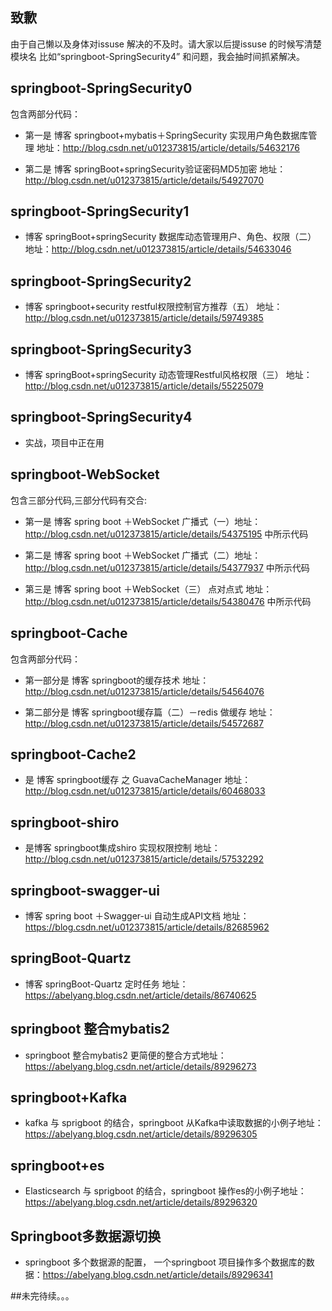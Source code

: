 ## 致歉
由于自己懒以及身体对issuse 解决的不及时。请大家以后提issuse 的时候写清楚 模块名 比如“springboot-SpringSecurity4” 和问题，我会抽时间抓紧解决。

## springboot-SpringSecurity0  

包含两部分代码：

* 第一是  博客 springboot+mybatis＋SpringSecurity 实现用户角色数据库管理   地址：http://blog.csdn.net/u012373815/article/details/54632176

* 第二是  博客 springBoot+springSecurity验证密码MD5加密  地址：http://blog.csdn.net/u012373815/article/details/54927070

## springboot-SpringSecurity1  

*  博客 springBoot+springSecurity 数据库动态管理用户、角色、权限（二）   地址：http://blog.csdn.net/u012373815/article/details/54633046

## springboot-SpringSecurity2

*  博客  springboot+security restful权限控制官方推荐（五）   地址：http://blog.csdn.net/u012373815/article/details/59749385

## springboot-SpringSecurity3

*  博客  springBoot+springSecurity 动态管理Restful风格权限（三） 地址：http://blog.csdn.net/u012373815/article/details/55225079  

## springboot-SpringSecurity4
* 实战，项目中正在用

## springboot-WebSocket  

包含三部分代码,三部分代码有交合:

* 第一是  博客 spring boot ＋WebSocket 广播式（一）地址：http://blog.csdn.net/u012373815/article/details/54375195  中所示代码

* 第二是  博客 spring boot ＋WebSocket 广播式（二）地址：http://blog.csdn.net/u012373815/article/details/54377937   中所示代码
 
* 第三是  博客 spring boot ＋WebSocket（三） 点对点式 地址： http://blog.csdn.net/u012373815/article/details/54380476  中所示代码



## springboot-Cache

包含两部分代码：

* 第一部分是 博客 springboot的缓存技术 地址： http://blog.csdn.net/u012373815/article/details/54564076  

* 第二部分是 博客 springboot缓存篇（二）－redis 做缓存 地址：http://blog.csdn.net/u012373815/article/details/54572687

## springboot-Cache2

* 是  博客  springboot缓存 之 GuavaCacheManager   地址：http://blog.csdn.net/u012373815/article/details/60468033



## springboot-shiro

* 是博客  springboot集成shiro 实现权限控制   地址：http://blog.csdn.net/u012373815/article/details/57532292

## springboot-swagger-ui
* 博客 spring boot ＋Swagger-ui 自动生成API文档 地址： https://blog.csdn.net/u012373815/article/details/82685962

## springBoot-Quartz
* 博客 springBoot-Quartz 定时任务 地址： https://abelyang.blog.csdn.net/article/details/86740625

## springboot 整合mybatis2
* springboot 整合mybatis2 更简便的整合方式地址： https://abelyang.blog.csdn.net/article/details/89296273

## springboot+Kafka
* kafka 与 sprigboot 的结合，springboot 从Kafka中读取数据的小例子地址： https://abelyang.blog.csdn.net/article/details/89296305

## springboot+es
* Elasticsearch 与 sprigboot 的结合，springboot 操作es的小例子地址： https://abelyang.blog.csdn.net/article/details/89296320

## Springboot多数据源切换
* springboot 多个数据源的配置， 一个springboot 项目操作多个数据库的数据：https://abelyang.blog.csdn.net/article/details/89296341


##未完待续。。。
